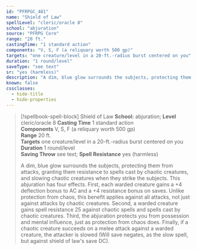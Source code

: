 ```yaml
---
id: "PFRPGC_481"
name: "Shield of Law"
spellLevel: "cleric/oracle 8"
school: "abjuration"
source: "PFRPG Core"
range: "20 ft."
castingTime: "1 standard action"
components: "V, S, F (a reliquary worth 500 gp)"
targets: "one creature/level in a 20-ft.-radius burst centered on you"
duration: "1 round/level"
saveType: "see text"
sr: "yes (harmless)"
description: "A dim, blue glow surrounds the subjects, protecting them from attacks, granting them resistance to spells cast by chaotic creatures, and slowing chaotic creatures when they strike the subjects. This abjuration has four effects.  First, each warded creature gains a +4 deflection bonus to AC and a +4 resistance bonus on saves. Unlike protection from chaos, this benefit applies against all attacks, not just against attacks by chaotic creatures.  Second, a warded creature gains spell resistance 25 against chaotic spells and spells cast by chaotic creatures.  Third, the abjuration protects you from possession and mental influence, just as protection from chaos does.  Finally, if a chaotic creature succeeds on a melee attack against a warded creature, the attacker is slowed (Will save negates, as the slow spell, but against shield of law's save DC)."
known: false
cssclasses:
  - hide-title
  - hide-properties
---
```


> [!spellbook-spell-block] Shield of Law
> **School:** abjuration; **Level** cleric/oracle 8
> **Casting Time** 1 standard action  
> **Components** V, S, F (a reliquary worth 500 gp)  
> **Range** 20 ft.  
> **Targets** one creature/level in a 20-ft.-radius burst centered on you  
> **Duration** 1 round/level  
> **Saving Throw** see text; **Spell Resistance** yes (harmless)
> 
> A dim, blue glow surrounds the subjects, protecting them from attacks, granting them resistance to spells cast by chaotic creatures, and slowing chaotic creatures when they strike the subjects. This abjuration has four effects.  First, each warded creature gains a +4 deflection bonus to AC and a +4 resistance bonus on saves. Unlike protection from chaos, this benefit applies against all attacks, not just against attacks by chaotic creatures.  Second, a warded creature gains spell resistance 25 against chaotic spells and spells cast by chaotic creatures.  Third, the abjuration protects you from possession and mental influence, just as protection from chaos does.  Finally, if a chaotic creature succeeds on a melee attack against a warded creature, the attacker is slowed (Will save negates, as the slow spell, but against shield of law's save DC).